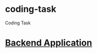 # coding-task
Coding Task

# [Backend Application](https://github.com/rsenthilkumar6/coding-task/tree/main/backend)